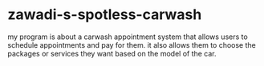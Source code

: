 # zawadi-s-spotless-carwash
my program is about a carwash appointment system that allows users to schedule appointments and pay for them. it also allows them to choose the packages or services they want based on the model of the car.
